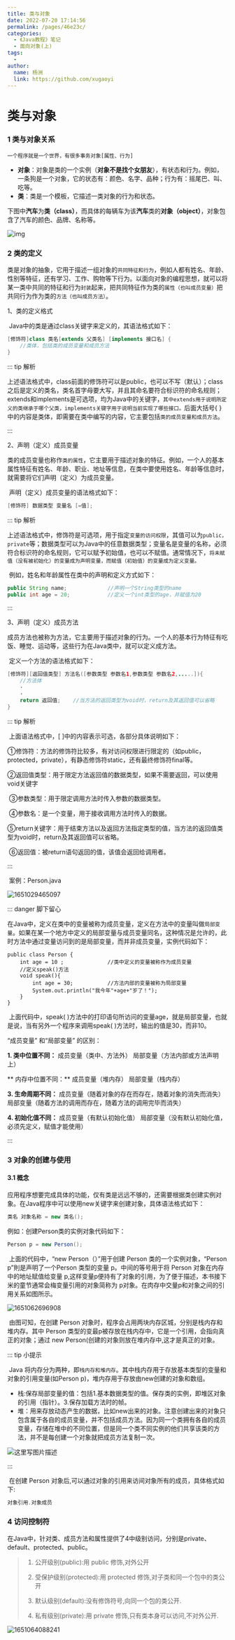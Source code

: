 ```yaml
---
title: 类与对象
date: 2022-07-20 17:14:56
permalink: /pages/46e23c/
categories:
  - 《Java教程》笔记
  - 面向对象(上)
tags:
  - 
author: 
  name: 杨洲
  link: https://github.com/xugaoyi
---
```


# 类与对象

### 1 类与对象关系

`一个程序就是一个世界，有很多事务对象[属性、行为]`

- **对象**：对象是类的一个实例（**对象不是找个女朋友**），有状态和行为。例如，一条狗是一个对象，它的状态有：颜色、名字、品种；行为有：摇尾巴、叫、吃等。
- **类**：类是一个模板，它描述一类对象的行为和状态。

下图中**汽车**为**类（class）**，而具体的每辆车为该**汽车**类的**对象（object）**，对象包含了汽车的颜色、品牌、名称等。

![img](\images\Java\Java-44.png)

### 2 类的定义

​	类是对象的抽象，它用于描述一组对象的`共同特征和行为`，例如人都有姓名、年龄、性别等特征，还有学习、工作、购物等下行为。以面向对象的编程思想，就可以将某一类中共同的特征和行为`封装`起来，把共同特征作为类的`属性（也叫成员变量）`把共同行为作为类的`方法（也叫成员方法）`。

1、类的定义格式

​	Java中的类是通过class关键字来定义的，其语法格式如下：

```java
[修饰符]class 类名[extends 父类名] [implements 接口名] {
	//类体，包括类的成员变量和成员方法
}
```

::: tip 解析

​	上述语法格式中，class前面的修饰符可以是public，也可以不写（默认）；class之后是定义的类名，类名首字母要大写，并且其命名要符合标识符的命名规则；extends和implements是可选项，均为Java中的关键字，`其中extends用于说明所定义的类继承于哪个父类，implements关键字用于说明当前实现了哪些接口。`后面大括号{ }中的内容是类体，即需要在类中编写的内容，它主要包括`类的成员变量和成员方法`。

:::

2、声明（定义）成员变量

​	类的成员变量也称作`类的属性`，它主要用于描述对象的特征。例如，一个人的基本属性特征有姓名、年龄、职业、地址等信息，在类中要使用姓名、年龄等信息时，就需要将它们声明（定义）为成员变量。

​	声明（定义）成员变量的语法格式如下：

```java
[修饰符] 数据类型 变量名 [=值];
```

::: tip 解析

​	上述语法格式中，修饰符是可选项，用于指定`变量的访问权限`，其值可以为`public，private`等；数据类型可以为Java中的任意数据类型；变量名是变量的名称，必须符合标识符的命名规则，它可以赋予初始值，也可以不赋值。通常情况下，`将未赋值（没有被初始化）的变量成为声明变量，而赋值（初始值）的变量成为定义变量。`

​	例如，姓名和年龄属性在类中的声明和定义方式如下：

```java
public String name;             //声明一个String类型的name
public int age = 20;            //定义一个int类型的age，并赋值为20
```

:::

3、声明（定义）成员方法

​	成员方法也被称为方法，它主要用于描述对象的行为。一个人的基本行为特征有吃饭、睡觉、运动等，这些行为在Java类中，就可以定义成方法。

​	定义一个方法的语法格式如下：

```java
[修饰符][返回值类型] 方法名([参数类型 参数名1,参数类型 参数名2,.....]){
	//方法体
	·
	·
	return 返回值;    //当方法的返回类型为void时，return及其返回值可以省略
}
```

::: tip 解析

​	上面语法格式中，[ ]中的内容表示可选，各部分具体说明如下：

​	①修饰符：方法的修饰符比较多，有对访问权限进行限定的（如public，protected，private），有静态修饰符static，还有最终修饰符final等。

​	②返回值类型：用于限定方法返回值的数据类型，如果不需要返回，可以使用void关键字

​	③参数类型：用于限定调用方法时传入参数的数据类型。

​	④参数名：是一个变量，用于接收调用方法时传入的数据。

​	⑤return关键字：用于结束方法以及返回方法指定类型的值，当方法的返回值类型为void时，return及其返回值可以省略。

​	⑥返回值：被return语句返回的值，该值会返回给调用者。

:::

​	案例：Person.java

![1651029465097](\images\Java\Java-45.png)

::: danger 脚下留心

​	在Java中，定义在类中的变量被称为成员变量，定义在方法中的变量叫做`局部变量`。如果在某一个地方中定义的局部变量与成员变量同名，这种情况是允许的，此时方法中通过变量访问到的是局部变量，而并非成员变量，实例代码如下：

```ajva
public class Person {
    int age = 10 ;              //类中定义的变量被称作为成员变量
    //定义speak()方法
    void speak(){
        int age = 30;           //方法内部的变量被称为局部变量
        System.out.println("我今年"+age+"岁了！");
    }
}
```

​	上面代码中，speak( )方法中的打印语句所访问的变量age，就是局部变量，也就是说，当有另外一个程序来调用speak( )方法时，输出的值是30，而非10。

“成员变量” 和“局部变量” 的区别：

**1. 类中位置不同：**
成员变量（类中、方法外）
局部变量（方法内部或方法声明上）

** 内存中位置不同：**
成员变量（堆内存）
局部变量（栈内存）

**3. 生命周期不同：**
成员变量（随着对象的存在而存在，随着对象的消失而消失）
局部变量（随着方法的调用而存在，随着方法的调用完毕而消失）

**4. 初始化值不同：**
成员变量（有默认初始化值）
局部变量（没有默认初始化值，必须先定义，赋值才能使用）

:::

### 3 对象的创建与使用

#### 3.1 概念

​	应用程序想要完成具体的功能，仅有类是远远不够的，还需要根据类创建实例对象。在Java程序中可以使用new关键字来创建对象，具体语法格式如下：

```java
类名 对象名称 = new 类名();
```

例如：创建Person类的实例对象代码如下：

```java
Person p = new Person();
```

​	上面的代码中，“new Person（）”用于创建 Person 类的一个实例对象，“Person p”則是声明了一个Person 类型的变量 p。中间的等号用于将 Person 对象在内存中的地址赋值给变量 p,这样变量p便持有了对象的引用，为了便于描述，本书接下米的童节通常会梅变量引用的对象简称为 p对象。在肉存中交量p和对象之间的引用关系如图所示。

![1651062696908](\images\Java\Java-46.png)

​	由图可知，在创建 Person 对象时，程序会占用两块内存区城，分别是栈内存和堆内存。其中 Person 类型的变最p被存放在栈内存中，它是一个引用，会指向真正的对象；通过 new Person(创建的对象则放在堆内存中,这才是真正的对象。

::: tip 小提示

​	Java 将内存分为两种，即`栈内存和堆内存`。其中栈内存用于存放基本类型的变量和对象的引用变量(如Person p)，堆内存用于存放由new创建的对象和数组。

- 栈:保存局部变量的值：包括1.基本数据类型的值。保存类的实例，即堆区对象的引用（指针）。3.保存加载方法时的帧。
- 堆：用来存放动态产生的数据，比如new出来的对象。注意创建出来的对象只包含属于各自的成员变量，并不包括成员方法。因为同一个类拥有各自的成员变量，存储在堆中的不同位置，但是同一个类不同实例的他们共享该类的方法，并不是每创建一个对象就把成员方法复制一次。

![这里写图片描述](\images\Java\Java-47.png)

:::

​	在创建 Person 对象后,可以通过对象的引用来访间对象所有的成员，具体格式如下:

```java
对象引用.对象成员
```

### 4 访问控制符

在Java中，针对类、成员方法和属性提供了4中级别访问，分别是private、default、protected、public。

> 1) 公开级别(public):用 public 修饰,对外公开
>
> 2) 受保护级别(protected):用 protected 修饰,对子类和同一个包中的类公开
>
> 3) 默认级别(default):没有修饰符号,向同一个包的类公开.
>
> 4) 私有级别(private):用 private 修饰,只有类本身可以访问,不对外公开.

![1651064088241](\images\Java\Java-48.png)


